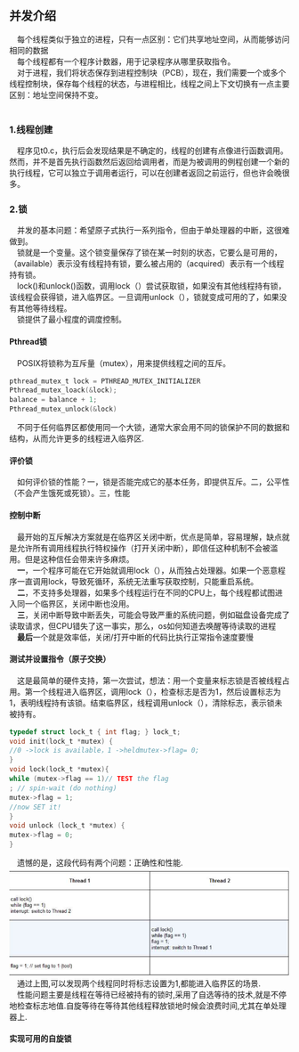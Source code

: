 ## 并发介绍
&ensp;&ensp;每个线程类似于独立的进程，只有一点区别：它们共享地址空间，从而能够访问相同的数据<br/>
&ensp;&ensp;每个线程都有一个程序计数器，用于记录程序从哪里获取指令。<br/>
&ensp;&ensp;对于进程，我们将状态保存到进程控制块（PCB），现在，我们需要一个或多个线程控制块，保存每个线程的状态，与进程相比，线程之间上下文切换有一点主要区别：地址空间保持不变。<br/>
&ensp;&ensp;
### 1.线程创建
&ensp;&ensp;程序见t0.c，执行后会发现结果是不确定的，线程的创建有点像进行函数调用。然而，并不是首先执行函数然后返回给调用者，而是为被调用的例程创建一个新的执行线程，它可以独立于调用者运行，可以在创建者返回之前运行，但也许会晚很多。
### 2.锁
&ensp;&ensp;并发的基本问题：希望原子式执行一系列指令，但由于单处理器的中断，这很难做到。<br/>
&ensp;&ensp;锁就是一个变量。这个锁变量保存了锁在某一时刻的状态，它要么是可用的，（available）表示没有线程持有锁，要么被占用的（acquired）表示有一个线程持有锁。<br/>
&ensp;&ensp;lock()和unlock()函数，调用lock（）尝试获取锁，如果没有其他线程持有锁，该线程会获得锁，进入临界区。一旦调用unlock（），锁就变成可用的了，如果没有其他等待线程。<br/>
&ensp;&ensp;锁提供了最小程度的调度控制。
#### Pthread锁
&ensp;&ensp;POSIX将锁称为互斥量（mutex），用来提供线程之间的互斥。
```c
pthread_mutex_t lock = PTHREAD_MUTEX_INITIALIZER
Pthread_mutex_loack(&lock);
balance = balance + 1;
Pthread_mutex_unlock(&lock)
```
&ensp;&ensp;不同于任何临界区都使用同一个大锁，通常大家会用不同的锁保护不同的数据和结构，从而允许更多的线程进入临界区.
#### 评价锁
&ensp;&ensp;如何评价锁的性能？一，锁是否能完成它的基本任务，即提供互斥。二，公平性（不会产生饿死或死锁）。三，性能
#### 控制中断
&ensp;&ensp;最开始的互斥解决方案就是在临界区关闭中断，优点是简单，容易理解，缺点就是允许所有调用线程执行特权操作（打开关闭中断），即信任这种机制不会被滥用。但是这种信任会带来许多麻烦。<br/>
&ensp;&ensp;**一**，一个程序可能在它开始就调用lock（），从而独占处理器。如果一个恶意程序一直调用lock，导致死循环，系统无法重写获取控制，只能重启系统。<br/>
&ensp;&ensp;**二**，不支持多处理器，如果多个线程运行在不同的CPU上，每个线程都试图进入同一个临界区，关闭中断也没用。<br/>
&ensp;&ensp;**三**，关闭中断导致中断丢失，可能会导致严重的系统问题，例如磁盘设备完成了读取请求，但CPU错失了这一事实，那么，os如何知道去唤醒等待读取的进程<br/>
&ensp;&ensp;**最后**一个就是效率低，关闭/打开中断的代码比执行正常指令速度要慢
#### 测试并设置指令（原子交换）
&ensp;&ensp;这是最简单的硬件支持，第一次尝试，想法：用一个变量来标志锁是否被线程占用。第一个线程进入临界区，调用lock（），检查标志是否为1，然后设置标志为1，表明线程持有该锁。结束临界区，线程调用unlock（），清除标志，表示锁未被持有。
```c
typedef struct lock_t { int flag; } lock_t;
void init(lock_t *mutex) {
//0 ->lock is available，1 ->heldmutex->flag= 0;
}
void lock(lock_t *mutex){
while (mutex->flag == 1)// TEST the flag
; // spin-wait (do nothing)
mutex->flag = 1;
//now SET it!
}
void unlock (lock_t *mutex) {
mutex->flag = 0;
}
```
&ensp;&ensp;遗憾的是，这段代码有两个问题：正确性和性能.
![](image/2021-10-01-16-17-50.png)
&ensp;&ensp;通过上图,可以发现两个线程同时将标志设置为1,都能进入临界区的场景.<br/>
&ensp;&ensp;性能问题主要是线程在等待已经被持有的锁时,采用了自选等待的技术,就是不停地检查标志地值.自旋等待在等待其他线程释放锁地时候会浪费时间,尤其在单处理器上.
#### 实现可用的自旋锁




